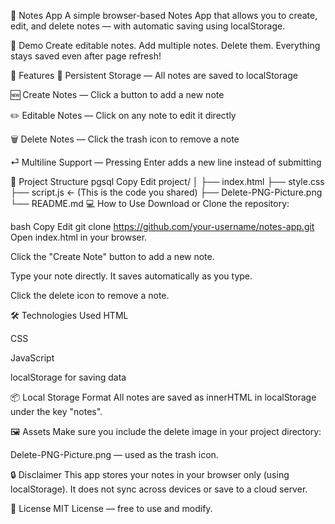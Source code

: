 📝 Notes App
A simple browser-based Notes App that allows you to create, edit, and delete notes — with automatic saving using localStorage.

📸 Demo
Create editable notes. Add multiple notes. Delete them. Everything stays saved even after page refresh!

🚀 Features
🧠 Persistent Storage — All notes are saved to localStorage

🆕 Create Notes — Click a button to add a new note

✏️ Editable Notes — Click on any note to edit it directly

🗑️ Delete Notes — Click the trash icon to remove a note

⏎ Multiline Support — Pressing Enter adds a new line instead of submitting

📁 Project Structure
pgsql
Copy
Edit
project/
│
├── index.html
├── style.css
├── script.js      ← (This is the code you shared)
├── Delete-PNG-Picture.png
└── README.md
💻 How to Use
Download or Clone the repository:

bash
Copy
Edit
git clone https://github.com/your-username/notes-app.git
Open index.html in your browser.

Click the "Create Note" button to add a new note.

Type your note directly. It saves automatically as you type.

Click the delete icon to remove a note.

🛠️ Technologies Used
HTML

CSS

JavaScript

localStorage for saving data

📦 Local Storage Format
All notes are saved as innerHTML in localStorage under the key "notes".



🖼️ Assets
Make sure you include the delete image in your project directory:

Delete-PNG-Picture.png — used as the trash icon.

🔒 Disclaimer
This app stores your notes in your browser only (using localStorage). It does not sync across devices or save to a cloud server.

📃 License
MIT License — free to use and modify.

